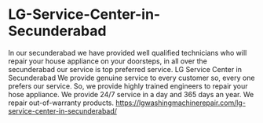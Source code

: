 # LG-Service-Center-in-Secunderabad
In our secunderabad we have provided well qualified technicians who will repair your house appliance on your doorsteps, in all over the secunderabad our service is top preferred service. LG Service Center in Secunderabad We provide genuine service to every customer so, every one prefers our service. So, we provide highly trained engineers to repair your hose appliance. We provide 24/7 service in a day and 365 days an year. We repair out-of-warranty products. https://lgwashingmachinerepair.com/lg-service-center-in-secunderabad/ 
